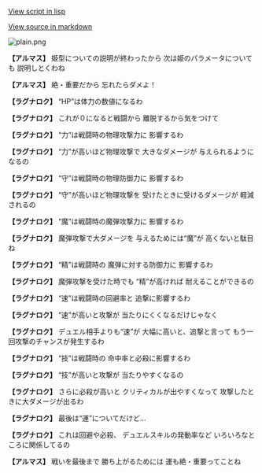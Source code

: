 [View script in lisp](../scripts/110204004.txt)

[View source in markdown](110204004.md)

![plain.png](../images/backgrounds/plain.png)

**【アルマス】**
姫型についての説明が終わったから
次は姫のパラメータについても
説明しとくわね

**【アルマス】**
絶・重要だから
忘れたらダメよ！

**【ラグナロク】**
“HP”は体力の数値になるわ

**【ラグナロク】**
これが０になると戦闘から
離脱するから気をつけて

**【ラグナロク】**
“力”は戦闘時の物理攻撃力に
影響するわ

**【ラグナロク】**
“力”が高いほど物理攻撃で
大きなダメージが
与えられるようになるの

**【ラグナロク】**
“守”は戦闘時の物理防御力に
影響するわ

**【ラグナロク】**
“守”が高いほど物理攻撃を
受けたときに受けるダメージが
軽減されるの

**【ラグナロク】**
“魔”は戦闘時の魔弾攻撃力に
影響するわ

**【ラグナロク】**
魔弾攻撃で大ダメージを
与えるためには“魔”が
高くないと駄目ね

**【ラグナロク】**
“精”は戦闘時の
魔弾に対する防御力に
影響するわ

**【ラグナロク】**
魔弾攻撃を受けた時でも
“精”が高ければ
耐えることができるの

**【ラグナロク】**
“速”は戦闘時の回避率と
追撃に影響するわ

**【ラグナロク】**
“速”が高いと攻撃が
当たりにくくなるだけじゃなく

**【ラグナロク】**
デュエル相手よりも“速”が
大幅に高いと、追撃と言って
もう一回攻撃のチャンスが発生するわ

**【ラグナロク】**
“技”は戦闘時の
命中率と必殺に影響するわ

**【ラグナロク】**
“技”が高いと攻撃が
当たりやすくなるの

**【ラグナロク】**
さらに必殺が高いと
クリティカルが出やすくなって
攻撃したときに大ダメージが出るわ

**【ラグナロク】**
最後は“運”についてだけど…

**【ラグナロク】**
これは回避や必殺、
デュエルスキルの発動率など
いろいろなところに関係してるの

**【アルマス】**
戦いを最後まで
勝ち上がるためには
運も絶・重要ってことね